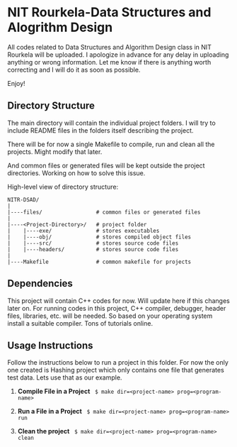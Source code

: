 # NIT Rourkela-Data Structures and Alogrithm Design
All codes related to Data Structures and Algorithm Design class in NIT Rourkela will be uploaded. I apologize in advance for any delay in uploading anything or wrong information. Let me know if there is anything worth correcting and I will do it as soon as possible.

Enjoy!

## Directory Structure
The main directory will contain the individual project folders. I will try to include README files in the folders itself describing the project.

There will be for now a single Makefile to compile, run and clean all the projects. Might modify that later.

And common files or generated files will be kept outside the project directories. Working on how to solve this issue.

High-level view of directory structure:
```
NITR-DSAD/
|
|----files/                 # common files or generated files
|
|----<Project-Directory>/   # project folder
|    |----exe/              # stores executables
|    |----obj/              # stores compiled object files
|    |----src/              # stores source code files
|    |----headers/          # stores source code files
|
|----Makefile               # common makefile for projects
```

## Dependencies
This project will contain C++ codes for now. Will update here if this changes later on. For running codes in this project, C++ compiler, debugger, header files, libraries, etc. will be needed. So based on your operating system install a suitable compiler. Tons of tutorials online.

## Usage Instructions
Follow the instructions below to run a project in this folder. For now the only one created is Hashing project which only contains one file that generates test data. Lets use that as our example.

1. **Compile File in a Project** 
``` $ make dir=<project-name> prog=<program-name>```

2. **Run a File in a Project**
``` $ make dir=<project-name> prog=<program-name> run```

3. **Clean the project**
``` $ make dir=<project-name> prog=<program-name> clean```
